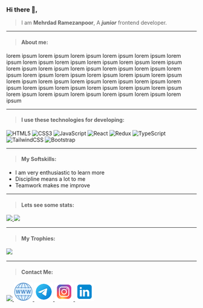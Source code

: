 <h3> Hi there 👋,</h3>

>I am **Mehrdad Ramezanpoor**, A  ___junior___ frontend developer.

---

><h4>About me:</h4>
lorem ipsum lorem ipsum lorem ipsum lorem ipsum lorem ipsum lorem ipsum lorem ipsum lorem ipsum lorem ipsum lorem ipsum lorem ipsum lorem ipsum lorem ipsum lorem ipsum lorem ipsum lorem ipsum lorem ipsum lorem ipsum lorem ipsum lorem ipsum lorem ipsum lorem ipsum lorem ipsum lorem ipsum lorem ipsum lorem ipsum lorem ipsum lorem ipsum lorem ipsum lorem ipsum lorem ipsum lorem ipsum lorem ipsum lorem ipsum lorem ipsum lorem ipsum lorem ipsum lorem ipsum lorem ipsum 

---

><h4>I use these technologies for developing:</h4>

  ![HTML5](https://img.shields.io/badge/html5-%23E34F26.svg?style=for-the-badge&logo=html5&logoColor=white) 
  ![CSS3](https://img.shields.io/badge/css3-%231572B6.svg?style=for-the-badge&logo=css3&logoColor=white)
  ![JavaScript](https://img.shields.io/badge/javascript-%23323330.svg?style=for-the-badge&logo=javascript&logoColor=%23F7DF1E)
  ![React](https://img.shields.io/badge/react-%2320232a.svg?style=for-the-badge&logo=react&logoColor=%2361DAFB)
  ![Redux](https://img.shields.io/badge/redux-%23593d88.svg?style=for-the-badge&logo=redux&logoColor=white)
  ![TypeScript](https://img.shields.io/badge/typescript-%23007ACC.svg?style=for-the-badge&logo=typescript&logoColor=white)
 ![TailwindCSS](https://img.shields.io/badge/tailwindcss-%2338B2AC.svg?style=for-the-badge&logo=tailwind-css&logoColor=white)
 ![Bootstrap](https://img.shields.io/badge/bootstrap-%238511FA.svg?style=for-the-badge&logo=bootstrap&logoColor=white)
 
 ---
 
> <h4>My Softskills:</h4>
<ul>
  <li>I am very enthusiastic to learn more</li>
  <li>Discipline means a lot to me</li>
  <li>Teamwork makes me improve</li>
</ul>

---

><h4>Lets see some stats:</h4>
<a href="">
  <img src="https://github-readme-stats.vercel.app/api?username=MehrdadR-de&show_icons=true&theme=radical"/>
  <img src="https://github-readme-stats.vercel.app/api/top-langs/?username=MehrdadR-de"/>
</a>

---

> <h4>My Trophies:</h4>

![](https://github-profile-trophy.vercel.app/?username=MehrdadR-de&theme=onedark)

---

> <h4>Contact Me:</h4>
<a href="https://scriptman.ir">
  <img src="https://img.shields.io/badge/Website-www.scriptman.ir-blue?style=flat&logo=google-chrome"/>
</a>
<a href="https://scriptman.ir">
  <img width="50px" hight="50px" src="https://github.com/MehrdadR-de/MehrdadR-de/blob/main/icons8-website-96.png?raw=true"/>
</a>
<a href="https://t.me/mehrdadr_de">
  <img width="50px" hight="50px" src="https://github.com/MehrdadR-de/MehrdadR-de/blob/main/icons8-telegram-96.png?raw=true"/>
</a>
<a href="https://instagram.com/Mehrdadr.dev">
  <img width="50px" hight="50px" src="https://github.com/MehrdadR-de/MehrdadR-de/blob/main/icons8-instagram-96.png?raw=true"/>
</a>
<a href="https://linkedin.com/in/mehrdad-ramezanpoor">
  <img width="50px" hight="50px" src="https://github.com/MehrdadR-de/MehrdadR-de/blob/main/icons8-linkedin-96.png?raw=true"/>
</a>
